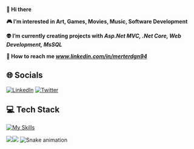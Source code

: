 
**👋 Hi there**

**:video_game: I’m interested in Art, Games, Movies, Music, Software Development**

**:alien: I’m currently creating projects with *Asp.Net MVC, .Net Core, Web Development, MsSQL***

**:speech_balloon: How to reach me *www.linkedin.com/in/merterdgn94***

## 🌐 Socials 
[![LinkedIn](https://img.shields.io/badge/LinkedIn-%230077B5.svg?logo=linkedin&logoColor=white)](https://linkedin.com/in/https://www.linkedin.com/in/merterdgn94/) [![Twitter](https://img.shields.io/badge/Twitter-%231DA1F2.svg?logo=Twitter&logoColor=white)](https://twitter.com/https://twitter.com/merterdgnjr) 

## 💻 Tech Stack

[![My Skills](https://skillicons.dev/icons?i=cs,dotnet,js,html,css,bootstrap,jquery,mysql,visualstudio,discord,github,linkedin,ai,ps)](https://skillicons.dev)

![](https://github-readme-streak-stats.herokuapp.com/?user=MertErdoganJr&theme=vision-friendly-dark&hide_border=true)![](https://github-readme-stats.vercel.app/api/top-langs/?username=MertErdoganJr&theme=vision-friendly-dark&hide_border=true&include_all_commits=false&count_private=false&layout=compact)
![Snake animation](https://github.com/thepiyushmalhotra/thepiyushmalhotra/blob/output/github-contribution-grid-snake.svg)

